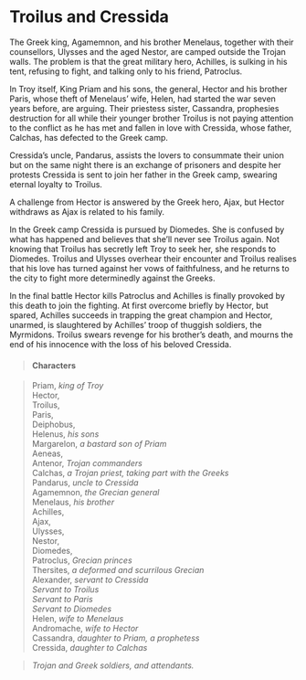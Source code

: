 <!-- ======================================================================
--- Search engine
title:          Troilus and Cressida
keywords:       Troilus, Cressida, comedy
description:    Troilus and Cressida by William Shakespeare.
--- Menu system
order:          140
text:           Troilus and Cressida
hidden:         false
umbel:          false
--- Page properties
id:             
document:       
layout:         layout-2-left
$-left:         play-list
searchable:     true
======================================================================= -->

# Troilus and Cressida

The Greek king, Agamemnon, and his brother Menelaus, together with their
counsellors, Ulysses and the aged Nestor, are camped outside the Trojan walls.
The problem is that the great military hero, Achilles, is sulking in his tent,
refusing to fight, and talking only to his friend, Patroclus.

In Troy itself, King Priam and his sons, the general, Hector and his brother
Paris, whose theft of Menelaus’ wife, Helen, had started the war seven years
before, are arguing. Their priestess sister, Cassandra, prophesies destruction
for all while their younger brother Troilus is not paying attention to the
conflict as he has met and fallen in love with Cressida, whose father, Calchas,
has defected to the Greek camp.

Cressida’s uncle, Pandarus, assists the lovers to consummate their union but on
the same night there is an exchange of prisoners and despite her protests
Cressida is sent to join her father in the Greek camp, swearing eternal loyalty
to Troilus.

A challenge from Hector is answered by the Greek hero, Ajax, but Hector withdraws
as Ajax is related to his family.

In the Greek camp Cressida is pursued by Diomedes. She is confused by what has
happened and believes that she’ll never see Troilus again. Not knowing that
Troilus has secretly left Troy to seek her, she responds to Diomedes. Troilus
and Ulysses overhear their encounter and Troilus realises that his love has
turned against her vows of faithfulness, and he returns to the city to fight
more determinedly against the Greeks.

In the final battle Hector kills Patroclus and Achilles is finally provoked by
this death to join the fighting. At first overcome briefly by Hector, but spared,
Achilles succeeds in trapping the great champion and Hector, unarmed, is
slaughtered by Achilles’ troop of thuggish soldiers, the Myrmidons. Troilus
swears revenge for his brother’s death, and mourns the end of his innocence with
the loss of his beloved Cressida.

>   #### Characters
    
>   Priam, _king of Troy_  
    Hector,  
    Troilus,  
    Paris,  
    Deiphobus,  
    Helenus, _his sons_  
    Margarelon, _a bastard son of Priam_  
    Aeneas,  
    Antenor, _Trojan commanders_  
    Calchas, _a Trojan priest, taking part with the Greeks_  
    Pandarus, _uncle to Cressida_  
    Agamemnon, _the Grecian general_  
    Menelaus, _his brother_  
    Achilles,  
    Ajax,  
    Ulysses,  
    Nestor,  
    Diomedes,  
    Patroclus, _Grecian princes_  
    Thersites, _a deformed and scurrilous Grecian_  
    Alexander, _servant to Cressida_  
    _Servant to Troilus_  
    _Servant to Paris_  
    _Servant to Diomedes_  
    Helen, _wife to Menelaus_  
    Andromache, _wife to Hector_  
    Cassandra, _daughter to Priam, a prophetess_  
    Cressida, _daughter to Calchas_
    
>   _Trojan and Greek soldiers, and attendants._
